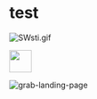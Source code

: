 # test
![SWsti.gif](https://s11.gifyu.com/images/SWsti.gif)

<img src="https://media.giphy.com/media/vFKqnCdLPNOKc/giphy.gif](https://s11.gifyu.com/images/SWsti.gif)https://s11.gifyu.com/images/SWsti.gif" width="40" height="40" />

![grab-landing-page](https://s11.gifyu.com/images/SWsti.gif)
